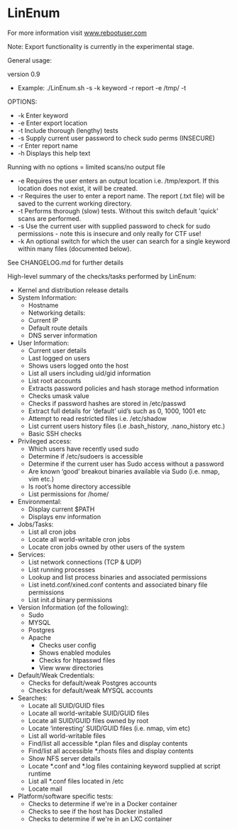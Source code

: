 # LinEnum
For more information visit www.rebootuser.com

Note: Export functionality is currently in the experimental stage.

General usage:

version 0.9

* Example: ./LinEnum.sh -s -k keyword -r report -e /tmp/ -t 

OPTIONS:
* -k	Enter keyword
* -e	Enter export location
* -t	Include thorough (lengthy) tests
* -s	Supply current user password to check sudo perms (INSECURE)
* -r	Enter report name
* -h	Displays this help text


Running with no options = limited scans/no output file

* -e Requires the user enters an output location i.e. /tmp/export. If this location does not exist, it will be created.
* -r Requires the user to enter a report name. The report (.txt file) will be saved to the current working directory.
* -t Performs thorough (slow) tests. Without this switch default 'quick' scans are performed.
* -s Use the current user with supplied password to check for sudo permissions - note this is insecure and only really for CTF use!
* -k An optional switch for which the user can search for a single keyword within many files (documented below).

See CHANGELOG.md for further details

High-level summary of the checks/tasks performed by LinEnum:

* Kernel and distribution release details
* System Information:
  * Hostname
  * Networking details:
  * Current IP
  * Default route details
  * DNS server information
* User Information:
  * Current user details
  * Last logged on users
  * Shows users logged onto the host
  * List all users including uid/gid information
  * List root accounts
  * Extracts password policies and hash storage method information
  * Checks umask value
  * Checks if password hashes are stored in /etc/passwd
  * Extract full details for ‘default’ uid’s such as 0, 1000, 1001 etc
  * Attempt to read restricted files i.e. /etc/shadow
  * List current users history files (i.e .bash_history, .nano_history etc.)
  * Basic SSH checks
* Privileged access:
  * Which users have recently used sudo
  * Determine if /etc/sudoers is accessible
  * Determine if the current user has Sudo access without a password
  * Are known ‘good’ breakout binaries available via Sudo (i.e. nmap, vim etc.)
  * Is root’s home directory accessible
  * List permissions for /home/
* Environmental:
  * Display current $PATH
  * Displays env information
* Jobs/Tasks:
  * List all cron jobs
  * Locate all world-writable cron jobs
  * Locate cron jobs owned by other users of the system
* Services:
  * List network connections (TCP & UDP)
  * List running processes
  * Lookup and list process binaries and associated permissions
  * List inetd.conf/xined.conf contents and associated binary file permissions
  * List init.d binary permissions
* Version Information (of the following):
  * Sudo
  * MYSQL
  * Postgres
  * Apache
    * Checks user config
    * Shows enabled modules
    * Checks for htpasswd files
    * View www directories
* Default/Weak Credentials:
  * Checks for default/weak Postgres accounts
  * Checks for default/weak MYSQL accounts
* Searches:
  * Locate all SUID/GUID files
  * Locate all world-writable SUID/GUID files
  * Locate all SUID/GUID files owned by root
  * Locate ‘interesting’ SUID/GUID files (i.e. nmap, vim etc)
  * List all world-writable files
  * Find/list all accessible *.plan files and display contents
  * Find/list all accessible *.rhosts files and display contents
  * Show NFS server details
  * Locate *.conf and *.log files containing keyword supplied at script runtime
  * List all *.conf files located in /etc
  * Locate mail
* Platform/software specific tests:
  * Checks to determine if we're in a Docker container
  * Checks to see if the host has Docker installed
  * Checks to determine if we're in an LXC container

